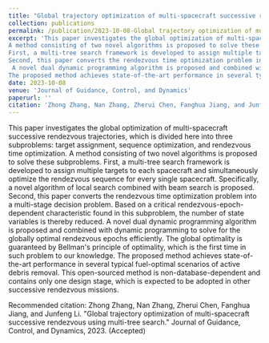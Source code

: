 ```yaml
---
title: "Global trajectory optimization of multi-spacecraft successive rendezvous using multi-tree search"
collection: publications
permalink: /publication/2023-10-08-Global trajectory optimization of multi-spacecraft successive rendezvous using multi-tree search-8
excerpt: 'This paper investigates the global optimization of multi-spacecraft successive rendezvous trajectories, which is divided here into three subproblems: target assignment, sequence optimization, and rendezvous time optimization.
A method consisting of two novel algorithms is proposed to solve these subproblems.
First, a multi-tree search framework is developed to assign multiple targets to each spacecraft and simultaneously optimize the rendezvous sequence for every single spacecraft. Specifically, a novel algorithm of local search combined with beam search is proposed. 
Second, this paper converts the rendezvous time optimization problem into a multi-stage decision problem. Based on a critical rendezvous-epoch-dependent characteristic found in this subproblem, the number of state variables is thereby reduced.
 A novel dual dynamic programming algorithm is proposed and combined with dynamic programming to solve for the globally optimal rendezvous epochs efficiently. The global optimality is guaranteed by Bellman principle of optimality, which is the first time in such problem to our knowledge. 
The proposed method achieves state-of-the-art performance in several typical fuel-optimal scenarios of active debris removal. This open-sourced method is non-database-dependent and contains only one design stage, which is expected to be adopted in other successive rendezvous missions.'
date: 2023-10-08
venue: 'Journal of Guidance, Control, and Dynamics'
paperurl: ''
citation: 'Zhong Zhang, Nan Zhang, Zherui Chen, Fanghua Jiang, and Junfeng Li. "Global trajectory optimization of multi-spacecraft successive rendezvous using multi-tree search." Journal of Guidance, Control, and Dynamics, 2023. (Accepted)'
---
```

This paper investigates the global optimization of multi-spacecraft successive rendezvous trajectories, which is divided here into three subproblems: target assignment, sequence optimization, and rendezvous time optimization.
A method consisting of two novel algorithms is proposed to solve these subproblems.
First, a multi-tree search framework is developed to assign multiple targets to each spacecraft and simultaneously optimize the rendezvous sequence for every single spacecraft. Specifically, a novel algorithm of local search combined with beam search is proposed. 
Second, this paper converts the rendezvous time optimization problem into a multi-stage decision problem. Based on a critical rendezvous-epoch-dependent characteristic found in this subproblem, the number of state variables is thereby reduced.
 A novel dual dynamic programming algorithm is proposed and combined with dynamic programming to solve for the globally optimal rendezvous epochs efficiently. The global optimality is guaranteed by Bellman's principle of optimality, which is the first time in such problem to our knowledge. 
The proposed method achieves state-of-the-art performance in several typical fuel-optimal scenarios of active debris removal. This open-sourced method is non-database-dependent and contains only one design stage, which is expected to be adopted in other successive rendezvous missions.

[]()

Recommended citation: Zhong Zhang, Nan Zhang, Zherui Chen, Fanghua Jiang, and Junfeng Li. "Global trajectory optimization of multi-spacecraft successive rendezvous using multi-tree search." Journal of Guidance, Control, and Dynamics, 2023. (Accepted)

